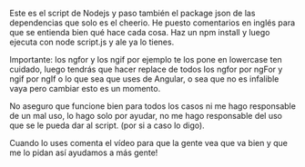 Este es el script de Nodejs y paso también el package json de las dependencias que solo es el cheerio. He puesto comentarios en inglés para que se entienda bien qué hace cada cosa. Haz un npm install y luego ejecuta con node script.js y ale ya lo tienes.

Importante: los ngfor y los ngif por ejemplo te los pone en lowercase ten cuidado, luego tendrás que hacer replace de todos los ngfor por ngFor y ngif por ngIf o lo que sea que uses de Angular, o sea que no es infalible vaya pero cambiar esto es un momento.

No aseguro que funcione bien para todos los casos ni me hago responsable de un mal uso, lo hago solo por ayudar, no me hago responsable del uso que se le pueda dar al script. (por si a caso lo digo).

Cuando lo uses comenta el vídeo para que la gente vea que va bien y que me lo pidan así ayudamos a más gente!
